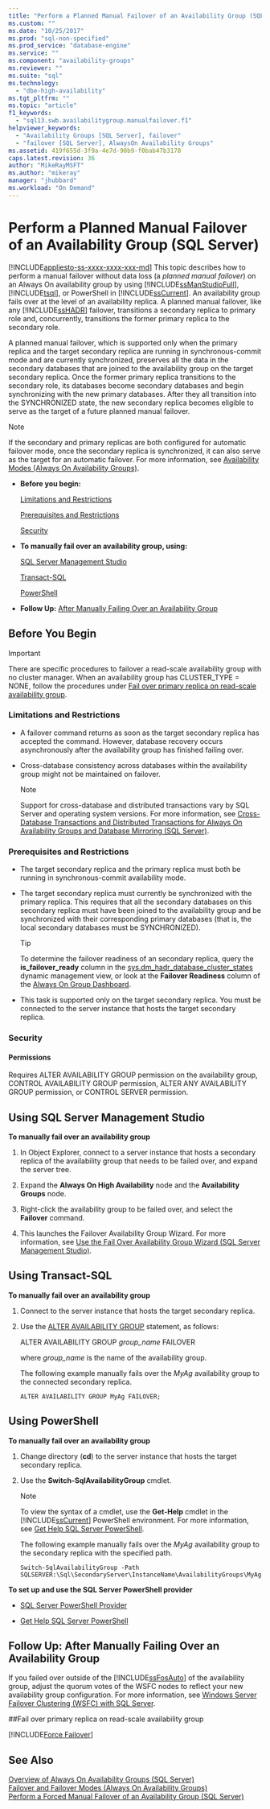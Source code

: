 ```yaml
---
title: "Perform a Planned Manual Failover of an Availability Group (SQL Server) | Microsoft Docs"
ms.custom: ""
ms.date: "10/25/2017"
ms.prod: "sql-non-specified"
ms.prod_service: "database-engine"
ms.service: ""
ms.component: "availability-groups"
ms.reviewer: ""
ms.suite: "sql"
ms.technology: 
  - "dbe-high-availability"
ms.tgt_pltfrm: ""
ms.topic: "article"
f1_keywords: 
  - "sql13.swb.availabilitygroup.manualfailover.f1"
helpviewer_keywords: 
  - "Availability Groups [SQL Server], failover"
  - "failover [SQL Server], AlwaysOn Availability Groups"
ms.assetid: 419f655d-3f9a-4e7d-90b9-f0bab47b3178
caps.latest.revision: 36
author: "MikeRayMSFT"
ms.author: "mikeray"
manager: "jhubbard"
ms.workload: "On Demand"
---
```

# Perform a Planned Manual Failover of an Availability Group (SQL Server)
[!INCLUDE[appliesto-ss-xxxx-xxxx-xxx-md](../../../includes/appliesto-ss-xxxx-xxxx-xxx-md.md)]
  This topic describes how to perform a manual failover without data loss (a *planned manual failover*) on an Always On availability group by using [!INCLUDE[ssManStudioFull](../../../includes/ssmanstudiofull-md.md)], [!INCLUDE[tsql](../../../includes/tsql-md.md)], or PowerShell in [!INCLUDE[ssCurrent](../../../includes/sscurrent-md.md)]. An availability group fails over at the level of an availability replica. A planned manual failover, like any [!INCLUDE[ssHADR](../../../includes/sshadr-md.md)] failover, transitions a secondary replica to primary role and, concurrently, transitions the former primary replica to the secondary role.  
  
 A planned manual failover, which is supported only when the primary replica and the target secondary replica are running in synchronous-commit mode and are currently synchronized, preserves all the data in the secondary databases that are joined to the availability group on the target secondary replica. Once the former primary replica transitions to the secondary role, its databases become secondary databases and begin synchronizing with the new primary databases. After they all transition into the SYNCHRONIZED state, the new secondary replica becomes eligible to serve as the target of a future planned manual failover.  
  
> [!NOTE]  
>  If the secondary and primary replicas are both configured for automatic failover mode, once the secondary replica is synchronized, it can also serve as the target for an automatic failover. For more information, see [Availability Modes &#40;Always On Availability Groups&#41;](../../../database-engine/availability-groups/windows/availability-modes-always-on-availability-groups.md).  
  
-   **Before you begin:**  
  
     [Limitations and Restrictions](#Restrictions)  
  
     [Prerequisites and Restrictions](#Prerequisites)  
  
     [Security](#Security)  
  
-   **To manually fail over an availability group, using:**  
  
     [SQL Server Management Studio](#SSMSProcedure)  
  
     [Transact-SQL](#TsqlProcedure)  
  
     [PowerShell](#PowerShellProcedure)  
  
-   **Follow Up:**  [After Manually Failing Over an Availability Group](#FollowUp)  
  
##  <a name="BeforeYouBegin"></a> Before You Begin  

>[!IMPORTANT]
>There are specific procedures to failover a read-scale availability group with no cluster manager. When an availability group has CLUSTER_TYPE = NONE, follow the procedures under [Fail over primary replica on read-scale availability group](#ReadScaleOutOnly).

###  <a name="Restrictions"></a> Limitations and Restrictions  
  
-   A failover command returns as soon as the target secondary replica has accepted the command. However, database recovery occurs asynchronously after the availability group has finished failing over.  
  
-   Cross-database consistency across databases within the availability group might not be maintained on failover.  
  
    > [!NOTE]  
    >  Support for cross-database and distributed transactions vary by SQL Server and operating system versions. For more information, see [Cross-Database Transactions and Distributed Transactions for Always On Availability Groups and Database Mirroring &#40;SQL Server&#41;](../../../database-engine/availability-groups/windows/transactions-always-on-availability-and-database-mirroring.md).  
  
###  <a name="Prerequisites"></a> Prerequisites and Restrictions  
  
-   The target secondary replica and the primary replica must both be running in synchronous-commit availability mode.  
  
-   The target secondary replica must currently be synchronized with the primary replica. This requires that all the secondary databases on this secondary replica must have been joined to the availability group and be synchronized with their corresponding primary databases (that is, the local secondary databases must be SYNCHRONIZED).  
  
    > [!TIP]  
    >  To determine the failover readiness of an secondary replica, query the **is_failover_ready** column in the [sys.dm_hadr_database_cluster_states](../../../relational-databases/system-dynamic-management-views/sys-dm-hadr-database-replica-cluster-states-transact-sql.md) dynamic management view, or look at the **Failover Readiness** column of the [Always On Group Dashboard](../../../database-engine/availability-groups/windows/use-the-always-on-dashboard-sql-server-management-studio.md).  
  
-   This task is supported only on the target secondary replica. You must be connected to the server instance that hosts the target secondary replica.  
  
###  <a name="Security"></a> Security  
  
####  <a name="Permissions"></a> Permissions  
 Requires ALTER AVAILABILITY GROUP permission on the availability group, CONTROL AVAILABILITY GROUP permission, ALTER ANY AVAILABILITY GROUP permission, or CONTROL SERVER permission.  
  
##  <a name="SSMSProcedure"></a> Using SQL Server Management Studio  
 **To manually fail over an availability group**  
  
1.  In Object Explorer, connect to a server instance that hosts a secondary replica of the availability group that needs to be failed over, and expand the server tree.  
  
2.  Expand the **Always On High Availability** node and the **Availability Groups** node.  
  
3.  Right-click the availability group to be failed over, and select the **Failover** command.  
  
4.  This launches the Failover Availability Group Wizard. For more information, see [Use the Fail Over Availability Group Wizard &#40;SQL Server Management Studio&#41;](../../../database-engine/availability-groups/windows/use-the-fail-over-availability-group-wizard-sql-server-management-studio.md).  
  
##  <a name="TsqlProcedure"></a> Using Transact-SQL  
 **To manually fail over an availability group**  
  
1.  Connect to the server instance that hosts the target secondary replica.  
  
2.  Use the [ALTER AVAILABILITY GROUP](../../../t-sql/statements/alter-availability-group-transact-sql.md) statement, as follows:  
  
     ALTER AVAILABILITY GROUP *group_name* FAILOVER  
  
     where *group_name* is the name of the availability group.  
  
     The following example manually fails over the *MyAg* availability group to the connected secondary replica.  
  
    ```  
    ALTER AVAILABILITY GROUP MyAg FAILOVER;  
    ```  
  
##  <a name="PowerShellProcedure"></a> Using PowerShell  
 **To manually fail over an availability group**  
  
1.  Change directory (**cd**) to the server instance that hosts the target secondary replica.  
  
2.  Use the **Switch-SqlAvailabilityGroup** cmdlet.  
  
    > [!NOTE]  
    >  To view the syntax of a cmdlet, use the **Get-Help** cmdlet in the [!INCLUDE[ssCurrent](../../../includes/sscurrent-md.md)] PowerShell environment. For more information, see [Get Help SQL Server PowerShell](../../../relational-databases/scripting/get-help-sql-server-powershell.md).  
  
     The following example manually fails over the *MyAg* availability group to the secondary replica with the specified path.  
  
    ```  
    Switch-SqlAvailabilityGroup -Path SQLSERVER:\Sql\SecondaryServer\InstanceName\AvailabilityGroups\MyAg  
    ```  
  
 **To set up and use the SQL Server PowerShell provider**  
  
-   [SQL Server PowerShell Provider](../../../relational-databases/scripting/sql-server-powershell-provider.md)  
  
-   [Get Help SQL Server PowerShell](../../../relational-databases/scripting/get-help-sql-server-powershell.md)  

##  <a name="FollowUp"></a> Follow Up: After Manually Failing Over an Availability Group  
 If you failed over outside of the [!INCLUDE[ssFosAuto](../../../includes/ssfosauto-md.md)] of the availability group, adjust the quorum votes of the WSFC nodes to reflect your new availability group configuration. For more information, see [Windows Server Failover Clustering &#40;WSFC&#41; with SQL Server](../../../sql-server/failover-clusters/windows/windows-server-failover-clustering-wsfc-with-sql-server.md).  
  
<a name = "ReadScaleOutOnly"><a/>

##Fail over primary replica on read-scale  availability group

[!INCLUDE[Force Failover](../../../includes/ss-force-failover-read-scale-out.md)]

## See Also  
 [Overview of Always On Availability Groups &#40;SQL Server&#41;](../../../database-engine/availability-groups/windows/overview-of-always-on-availability-groups-sql-server.md)   
 [Failover and Failover Modes &#40;Always On Availability Groups&#41;](../../../database-engine/availability-groups/windows/failover-and-failover-modes-always-on-availability-groups.md)   
 [Perform a Forced Manual Failover of an Availability Group &#40;SQL Server&#41;](../../../database-engine/availability-groups/windows/perform-a-forced-manual-failover-of-an-availability-group-sql-server.md)  
  
  
